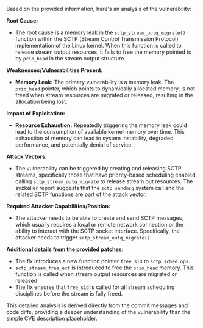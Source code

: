 Based on the provided information, here's an analysis of the vulnerability:

**Root Cause:**
- The root cause is a memory leak in the `sctp_stream_outq_migrate()` function within the SCTP (Stream Control Transmission Protocol) implementation of the Linux kernel. When this function is called to release stream output resources, it fails to free the memory pointed to by `prio_head` in the stream output structure.

**Weaknesses/Vulnerabilities Present:**
- **Memory Leak:** The primary vulnerability is a memory leak. The `prio_head` pointer, which points to dynamically allocated memory, is not freed when stream resources are migrated or released, resulting in the allocation being lost.

**Impact of Exploitation:**
- **Resource Exhaustion:** Repeatedly triggering the memory leak could lead to the consumption of available kernel memory over time. This exhaustion of memory can lead to system instability, degraded performance, and potentially denial of service.

**Attack Vectors:**
- The vulnerability can be triggered by creating and releasing SCTP streams, specifically those that have priority-based scheduling enabled, calling `sctp_stream_outq_migrate` to release stream out resources. The syzkaller report suggests that the `sctp_sendmsg` system call and the related SCTP functions are part of the attack vector.

**Required Attacker Capabilities/Position:**
- The attacker needs to be able to create and send SCTP messages, which usually requires a local or remote network connection or the ability to interact with the SCTP socket interface. Specifically, the attacker needs to trigger `sctp_stream_outq_migrate()`.

**Additional details from the provided patches:**

- The fix introduces a new function pointer `free_sid` to `sctp_sched_ops`.
- `sctp_stream_free_ext` is introduced to free the `prio_head` memory. This function is called when stream output resources are migrated or released
- The fix ensures that `free_sid` is called for all stream scheduling disciplines before the stream is fully freed.

This detailed analysis is derived directly from the commit messages and code diffs, providing a deeper understanding of the vulnerability than the simple CVE description placeholder.